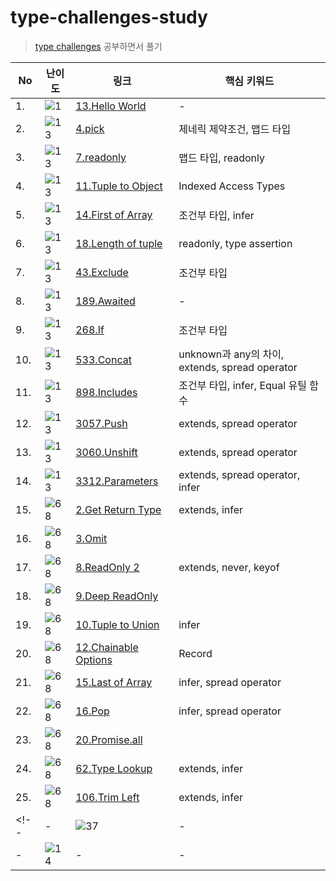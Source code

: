 # type-challenges-study

> [type challenges](https://github.com/type-challenges/type-challenges) 공부하면서 풀기

| No | 난이도 | 링크 | 핵심 키워드 |
| --- | --- | --- | --- |
| 1. | <img src="https://img.shields.io/badge/warm--up-1-teal" alt="1"/> | [13.Hello World](./warm-up/13-hello-world.md) | - |
| 2. | <img src="https://img.shields.io/badge/easy-13-7aad0c" alt="13"/> | [4.pick](./easy/4-pick.md) | 제네릭 제약조건, 맵드 타입 |
| 3. | <img src="https://img.shields.io/badge/easy-13-7aad0c" alt="13"/> | [7.readonly](./easy/7-readonly.md) | 맵드 타입, readonly |
| 4. | <img src="https://img.shields.io/badge/easy-13-7aad0c" alt="13"/> | [11.Tuple to Object](./easy/11-tuple-to-object.md) | Indexed Access Types |
| 5. | <img src="https://img.shields.io/badge/easy-13-7aad0c" alt="13"/> | [14.First of Array](./easy/14-first-of-array.md) | 조건부 타입, infer |
| 6. | <img src="https://img.shields.io/badge/easy-13-7aad0c" alt="13"/> | [18.Length of tuple](./easy/18-length-of-tuple.md) | readonly, type assertion |
| 7. | <img src="https://img.shields.io/badge/easy-13-7aad0c" alt="13"/> | [43.Exclude](./easy/43-exclude.md) | 조건부 타입 |
| 8. | <img src="https://img.shields.io/badge/easy-13-7aad0c" alt="13"/> | [189.Awaited](./easy/189-awaited.md) | - |
| 9. | <img src="https://img.shields.io/badge/easy-13-7aad0c" alt="13"/> | [268.If](./easy/268-If.md) | 조건부 타입 |
| 10. | <img src="https://img.shields.io/badge/easy-13-7aad0c" alt="13"/> | [533.Concat](./easy/533-concat.md) | unknown과 any의 차이, extends, spread operator |
| 11. | <img src="https://img.shields.io/badge/easy-13-7aad0c" alt="13"/> | [898.Includes](./easy/898-includes.md) | 조건부 타입, infer, Equal 유틸 함수 |
| 12. | <img src="https://img.shields.io/badge/easy-13-7aad0c" alt="13"/> | [3057.Push](./easy/3057-push.md) | extends, spread operator |
| 13. | <img src="https://img.shields.io/badge/easy-13-7aad0c" alt="13"/> | [3060.Unshift](./easy/3060-unshift.md) | extends, spread operator |
| 14. | <img src="https://img.shields.io/badge/easy-13-7aad0c" alt="13"/> | [3312.Parameters](./easy/3312-parameters.md) | extends, spread operator, infer |
| 15. | <img src="https://img.shields.io/badge/medium-68-d9901a" alt="68"/> | [2.Get Return Type](./medium/2-return-type.md) | extends, infer |
| 16. | <img src="https://img.shields.io/badge/medium-68-d9901a" alt="68"/> | [3.Omit](./medium/3-omit.md) |  |
| 17. | <img src="https://img.shields.io/badge/medium-68-d9901a" alt="68"/> | [8.ReadOnly 2](./medium/8-readonly2.md) | extends, never, keyof |
| 18. | <img src="https://img.shields.io/badge/medium-68-d9901a" alt="68"/> | [9.Deep ReadOnly](./medium/9-deep-readonly.md) |  |
| 19. | <img src="https://img.shields.io/badge/medium-68-d9901a" alt="68"/> | [10.Tuple to Union](./medium/10-tuple-to-union.md) | infer |
| 20. | <img src="https://img.shields.io/badge/medium-68-d9901a" alt="68"/> | [12.Chainable Options](./medium/12-chainable-options.md) | Record |
| 21. | <img src="https://img.shields.io/badge/medium-68-d9901a" alt="68"/> | [15.Last of Array](./medium/15-last-of-array.md) | infer, spread operator |
| 22. | <img src="https://img.shields.io/badge/medium-68-d9901a" alt="68"/> | [16.Pop](./medium/16-pop.md) | infer, spread operator |
| 23. | <img src="https://img.shields.io/badge/medium-68-d9901a" alt="68"/> | [20.Promise.all](./medium/20-promise-all.md) |  |
| 24. | <img src="https://img.shields.io/badge/medium-68-d9901a" alt="68"/> | [62.Type Lookup](./medium/62-type-lookup.md) | extends, infer |
| 25. | <img src="https://img.shields.io/badge/medium-68-d9901a" alt="68"/> | [106.Trim Left](./medium/106-trim-left.md) | extends, infer |
<!-- | - | <img src="https://img.shields.io/badge/hard-37-de3d37" alt="37"/> | - | - |
| - | <img src="https://img.shields.io/badge/extreme-14-b11b8d" alt="14"/> | - | - | -->
